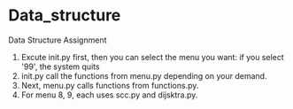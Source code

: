 # Data_structure
Data Structure Assignment

1. Excute init.py first, then you can select the menu you want:
   if you select '99', the system quits
2. init.py call the functions from menu.py depending on your demand.
3. Next, menu.py calls functions from functions.py.
4. For menu 8, 9, each uses scc.py and dijsktra.py. 
